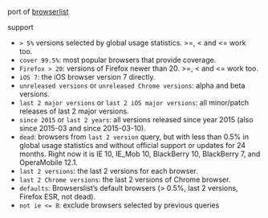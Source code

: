 port of [browserlist](https://github.com/browserslist/browserslist)

support

- `> 5%` versions selected by global usage statistics. >=, < and <= work too.
- `cover 99.5%`: most popular browsers that provide coverage.
- `Firefox > 20`: versions of Firefox newer than 20. >=, < and <= work too.
- `iOS 7`: the iOS browser version 7 directly.
- `unreleased versions` or `unreleased Chrome versions`: alpha and beta versions.
- `last 2 major versions` or `last 2 iOS major versions`: all minor/patch releases of last 2 major versions.
- `since 2015` or `last 2 years`: all versions released since year 2015 (also since 2015-03 and since 2015-03-10).
- `dead`: browsers from `last 2 version` query, but with less than 0.5% in global usage statistics and without official support or updates for 24 months. Right now it is IE 10, IE_Mob 10, BlackBerry 10, BlackBerry 7, and OperaMobile 12.1.
- `last 2 versions`: the last 2 versions for each browser.
- `last 2 Chrome versions`: the last 2 versions of Chrome browser.
- `defaults`: Browserslist’s default browsers (> 0.5%, last 2 versions, Firefox ESR, not dead).
- `not ie <= 8`: exclude browsers selected by previous queries
